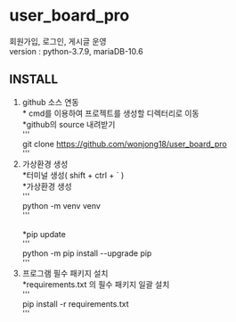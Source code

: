 # user_board_pro
회원가입, 로그인, 게시글 운영<br> 
version : python-3.7.9,  mariaDB-10.6


## INSTALL
1. github 소스 연동<br> * cmd를 이용하여 프로젝트를 생성할 디렉터리로 이동<br> *github의 source 내려받기<br> '''<br>git clone https://github.com/wonjong18/user_board_pro <br> '''
2. 가상환경 생성<br> *터미널 생성( shift + ctrl + ` )<br>  *가상환경 생성<br> '''<br> python -m venv venv <br>'''<br><br>  *pip update<br> '''<br> python -m pip install --upgrade pip<br> '''
3. 프로그램 필수 패키지 설치<br>*requirements.txt 의 필수 패키지 일괄 설치<br> '''<br>  pip install -r requirements.txt <br>'''


  
